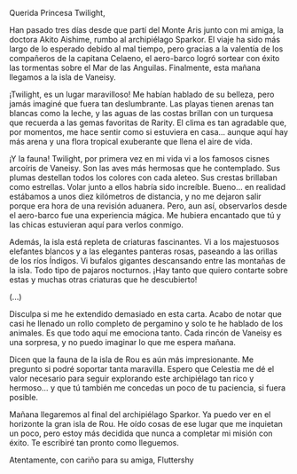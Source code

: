 Querida Princesa Twilight,

Han pasado tres días desde que partí del Monte Aris junto con mi amiga, la doctora Akito Aishime, rumbo al archipiélago Sparkor. El viaje ha sido más largo de lo esperado debido al mal tiempo, pero gracias a la valentía de los compañeros de la capitana Celaeno, el aero-barco logró sortear con éxito las tormentas sobre el Mar de las Anguilas. Finalmente, esta mañana llegamos a la isla de Vaneisy.

¡Twilight, es un lugar maravilloso! Me habían hablado de su belleza, pero jamás imaginé que fuera tan deslumbrante. Las playas tienen arenas tan blancas como la leche, y las aguas de las costas brillan con un turquesa que recuerda a las gemas favoritas de Rarity. El clima es tan agradable que, por momentos, me hace sentir como si estuviera en casa... aunque aquí hay más arena y una flora tropical exuberante que llena el aire de vida.

¡Y la fauna! Twilight, por primera vez en mi vida vi a los famosos cisnes arcoíris de Vaneisy. Son las aves más hermosas que he contemplado. Sus plumas destellan todos los colores con cada aleteo. Sus crestas brillaban como estrellas. Volar junto a ellos habría sido increíble. Bueno… en realidad estábamos a unos diez kilómetros de distancia, y no me dejaron salir porque era hora de una revisión aduanera. Pero, aun así, observarlos desde el aero-barco fue una experiencia mágica. Me hubiera encantado que tú y las chicas estuvieran aquí para verlos conmigo.

Además, la isla está repleta de criaturas fascinantes. Vi a los majestuosos elefantes blancos y a las elegantes panteras rosas, paseando a las orillas de los ríos Índigos. Vi bufalos gigantes descansando entre las montañas de la isla. Todo tipo de pajaros nocturnos. ¡Hay tanto que quiero contarte sobre estas y muchas otras criaturas que he descubierto!

(...)

Disculpa si me he extendido demasiado en esta carta. Acabo de notar que casi he llenado un rollo completo de pergamino y solo te he hablado de los animales. Es que todo aquí me emociona tanto. Cada rincón de Vaneisy es una sorpresa, y no puedo imaginar lo que me espera mañana.

Dicen que la fauna de la isla de Rou es aún más impresionante. Me pregunto si podré soportar tanta maravilla. Espero que Celestia me dé el valor necesario para seguir explorando este archipiélago tan rico y hermoso… y que tú también me concedas un poco de tu paciencia, si fuera posible.

Mañana llegaremos al final del archipiélago Sparkor. Ya puedo ver en el horizonte la gran isla de Rou. He oído cosas de ese lugar que me inquietan un poco, pero estoy más decidida que nunca a completar mi misión con éxito. Te escribiré tan pronto como lleguemos.

Atentamente, con cariño para su amiga,
Fluttershy